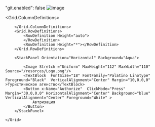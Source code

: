 "git.enabled": false
![image](https://github.com/Holid3n/DemoEkzamen/assets/97594334/095291fd-5d0b-4589-bfe7-79bf32a57410)

<Window x:Class="TurAgency.MainWindow"
        xmlns="http://schemas.microsoft.com/winfx/2006/xaml/presentation"
        xmlns:x="http://schemas.microsoft.com/winfx/2006/xaml"
        xmlns:d="http://schemas.microsoft.com/expression/blend/2008"
        xmlns:mc="http://schemas.openxmlformats.org/markup-compatibility/2006"
        xmlns:local="clr-namespace:TurAgency"
        mc:Ignorable="d"
        Title="TurAgency" MinHeight="450" MinWidth="800" Background="CadetBlue">
    <Grid >
        <Grid.ColumnDefinitions>
           
        </Grid.ColumnDefinitions>
        <Grid.RowDefinitions>
            <RowDefinition Height="auto">   
            </RowDefinition>
            <RowDefinition Height="*"></RowDefinition>
        </Grid.RowDefinitions>

        <StackPanel Orientation="Horizontal" Background="Aqua">
            
            <Image Stretch ="Uniform" MaxHeight="112" MaxWidth="110" Source="/resorces/Logo.png"/>
            <TextBlock  FontSize="18" FontFamily="Palatino Linotype" Foreground="Black"  VerticalAlignment="Center" Margin="10,0,0,0" >Туристическое агенство</TextBlock>
            <Button x:Name="Authorize"  ClickMode="Press" Margin="30,0,0,0" HorizontalAlignment="Center" Background="blue"  VerticalAlignment="Center" Foreground="White" >
                Автризация
            </Button>
        </StackPanel>
        
    </Grid>
</Window>
